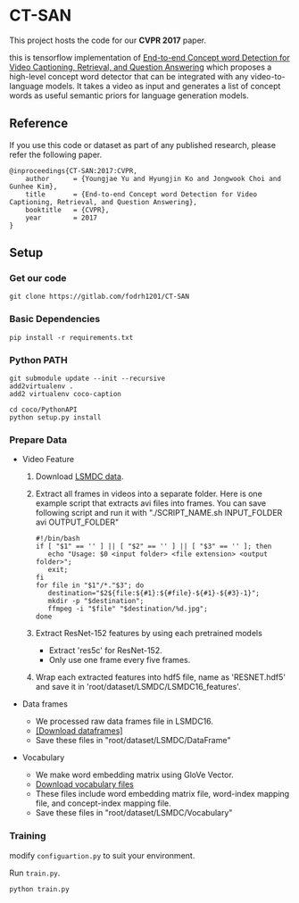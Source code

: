 # CT-SAN

This project hosts the code for our **CVPR 2017** paper.

this is tensorflow implementation of [End-to-end Concept word Detection for Video Captioning, Retrieval, and Question Answering](https://arxiv.org/abs/1610.02947) which proposes a high-level concept word detector that can be integrated with any video-to-language models. It takes a video as input and generates a list of concept words as useful semantic priors for language generation models.



## Reference

If you use this code or dataset as part of any published research, please refer the following paper.

```
@inproceedings{CT-SAN:2017:CVPR,
	author		= {Youngjae Yu and Hyungjin Ko and Jongwook Choi and Gunhee Kim},
	title		= {End-to-end Concept word Detection for Video Captioning, Retrieval, and Question Answering},
	booktitle	= {CVPR},
	year		= 2017
}
```



## Setup

### Get our code

```
git clone https://gitlab.com/fodrh1201/CT-SAN
```



### Basic Dependencies

```
pip install -r requirements.txt
```



### Python PATH

```
git submodule update --init --recursive
add2virtualenv .
add2 virtualenv coco-caption

cd coco/PythonAPI
python setup.py install
```



### Prepare Data

- Video Feature

  1. Download [LSMDC data](https://sites.google.com/site/describingmovies/lsmdc-2016/download).

  2. Extract all frames in videos into a separate folder. Here is one example script that extracts avi files into frames. You can save following script and run it with "./SCRIPT_NAME.sh INPUT_FOLDER avi OUTPUT_FOLDER"

     ```
     #!/bin/bash
     if [ "$1" == '' ] || [ "$2" == '' ] || [ "$3" == '' ]; then
     	echo "Usage: $0 <input folder> <file extension> <output folder>";
     	exit;
     fi
     for file in "$1"/*."$3"; do
     	destination="$2${file:${#1}:${#file}-${#1}-${#3}-1}";
     	mkdir -p "$destination";
     	ffmpeg -i "$file" "$destination/%d.jpg";
     done
     ```

  3. Extract ResNet-152 features by using each pretrained models

     - Extract 'res5c' for ResNet-152.
     - Only use one frame every five frames.

  4. Wrap each extracted features into hdf5 file, name as 'RESNET.hdf5' and save it in 'root/dataset/LSMDC/LSMDC16_features'. 

- Data frames
  - We processed raw data frames file in LSMDC16.
  - [[Download dataframes]](https://drive.google.com/open?id=0B1VtBNgsMJBgLXRseVhxVDhfSEE)
  - Save these files in "root/dataset/LSMDC/DataFrame"

- Vocabulary

  - We make word embedding matrix using GloVe Vector.
  - [Download vocabulary files](https://drive.google.com/open?id=0B1VtBNgsMJBga09ubXE4ajhGNjg)
  - These files include word embedding matrix file, word-index mapping file, and concept-index mapping file.
  - Save these files in "root/dataset/LSMDC/Vocabulary"
    ​



### Training

modify `configuartion.py` to suit your environment.

Run `train.py`.

```
python train.py
```


